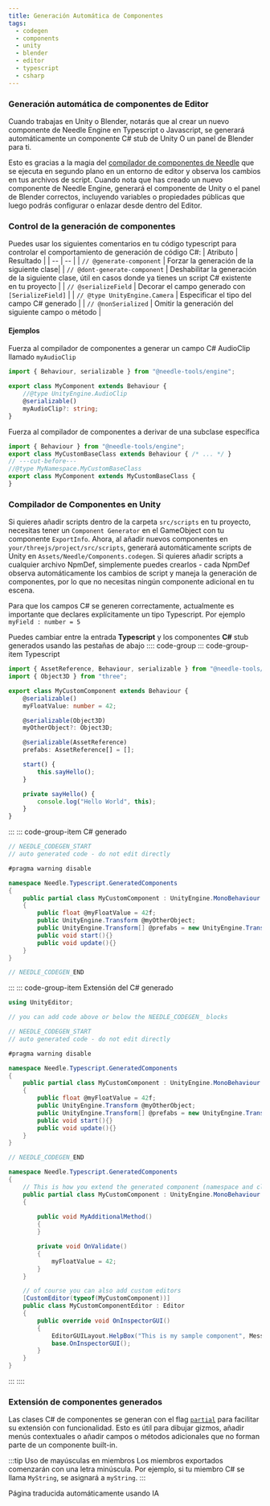 ```yaml
---
title: Generación Automática de Componentes
tags:
  - codegen
  - components
  - unity
  - blender
  - editor
  - typescript
  - csharp
---
```


### Generación automática de componentes de Editor

Cuando trabajas en Unity o Blender, notarás que al crear un nuevo componente de Needle Engine en Typescript o Javascript, se generará automáticamente un componente C# stub de Unity O un panel de Blender para ti.

Esto es gracias a la magia del [compilador de componentes de Needle](https://www.npmjs.com/package/@needle-tools/needle-component-compiler) que se ejecuta en segundo plano en un entorno de editor y observa los cambios en tus archivos de script. Cuando nota que has creado un nuevo componente de Needle Engine, generará el componente de Unity o el panel de Blender correctos, incluyendo variables o propiedades públicas que luego podrás configurar o enlazar desde dentro del Editor.



### Control de la generación de componentes
Puedes usar los siguientes comentarios en tu código typescript para controlar el comportamiento de generación de código C#:
| Atributo | Resultado |
| -- | -- |
| `// @generate-component` | Forzar la generación de la siguiente clase|
| `// @dont-generate-component` | Deshabilitar la generación de la siguiente clase, útil en casos donde ya tienes un script C# existente en tu proyecto |
| `// @serializeField` | Decorar el campo generado con `[SerializeField]` |
| `// @type UnityEngine.Camera` | Especificar el tipo del campo C# generado |
| `// @nonSerialized` | Omitir la generación del siguiente campo o método |

#### Ejemplos

Fuerza al compilador de componentes a generar un campo C# AudioClip llamado `myAudioClip`
```ts twoslash
import { Behaviour, serializable } from "@needle-tools/engine";

export class MyComponent extends Behaviour {
	//@type UnityEngine.AudioClip
	@serializable()
	myAudioClip?: string;
}

```

Fuerza al compilador de componentes a derivar de una subclase específica
```ts twoslash
import { Behaviour } from "@needle-tools/engine";
export class MyCustomBaseClass extends Behaviour { /* ... */ }
// ---cut-before---
//@type MyNamespace.MyCustomBaseClass
export class MyComponent extends MyCustomBaseClass {
}
```


### Compilador de Componentes en Unity
Si quieres añadir scripts dentro de la carpeta ``src/scripts`` en tu proyecto, necesitas tener un ``Component Generator`` en el GameObject con tu componente ``ExportInfo``.
Ahora, al añadir nuevos componentes en ``your/threejs/project/src/scripts``, generará automáticamente scripts de Unity en `Assets/Needle/Components.codegen`.
Si quieres añadir scripts a cualquier archivo NpmDef, simplemente puedes crearlos - cada NpmDef observa automáticamente los cambios de script y maneja la generación de componentes, por lo que no necesitas ningún componente adicional en tu escena.

Para que los campos C# se generen correctamente, actualmente es importante que declares explícitamente un tipo Typescript. Por ejemplo ``myField : number = 5``

Puedes cambiar entre la entrada **Typescript** y los componentes **C#** stub generados usando las pestañas de abajo
:::: code-group
::: code-group-item Typescript
```ts twoslash
import { AssetReference, Behaviour, serializable } from "@needle-tools/engine";
import { Object3D } from "three";

export class MyCustomComponent extends Behaviour {
    @serializable()
    myFloatValue: number = 42;

    @serializable(Object3D)
    myOtherObject?: Object3D;

    @serializable(AssetReference)
    prefabs: AssetReference[] = [];

    start() {
        this.sayHello();
    }

    private sayHello() {
        console.log("Hello World", this);
    }
}
```
:::
::: code-group-item C# generado
```csharp
// NEEDLE_CODEGEN_START
// auto generated code - do not edit directly

#pragma warning disable

namespace Needle.Typescript.GeneratedComponents
{
	public partial class MyCustomComponent : UnityEngine.MonoBehaviour
	{
		public float @myFloatValue = 42f;
		public UnityEngine.Transform @myOtherObject;
		public UnityEngine.Transform[] @prefabs = new UnityEngine.Transform[]{ };
		public void start(){}
		public void update(){}
	}
}

// NEEDLE_CODEGEN_END
```
:::
::: code-group-item Extensión del C# generado
```csharp
using UnityEditor;

// you can add code above or below the NEEDLE_CODEGEN_ blocks

// NEEDLE_CODEGEN_START
// auto generated code - do not edit directly

#pragma warning disable

namespace Needle.Typescript.GeneratedComponents
{
	public partial class MyCustomComponent : UnityEngine.MonoBehaviour
	{
		public float @myFloatValue = 42f;
		public UnityEngine.Transform @myOtherObject;
		public UnityEngine.Transform[] @prefabs = new UnityEngine.Transform[]{ };
		public void start(){}
		public void update(){}
	}
}

// NEEDLE_CODEGEN_END

namespace Needle.Typescript.GeneratedComponents
{
    // This is how you extend the generated component (namespace and class name must match!)
	public partial class MyCustomComponent : UnityEngine.MonoBehaviour
	{
		
		public void MyAdditionalMethod()
		{
		}

		private void OnValidate()
		{
			myFloatValue = 42;
		}
	}

    // of course you can also add custom editors
	[CustomEditor(typeof(MyCustomComponent))]
	public class MyCustomComponentEditor : Editor
	{
		public override void OnInspectorGUI()
		{
			EditorGUILayout.HelpBox("This is my sample component", MessageType.None);
			base.OnInspectorGUI();
		}
	}
}

```
:::
::::


### Extensión de componentes generados
Las clases C# de componentes se generan con el flag [`partial`](https://docs.microsoft.com/en-us/dotnet/csharp/programming-guide/classes-and-structs/partial-classes-and-methods) para facilitar su extensión con funcionalidad. Esto es útil para dibujar gizmos, añadir menús contextuales o añadir campos o métodos adicionales que no forman parte de un componente built-in.


:::tip Uso de mayúsculas en miembros
Los miembros exportados comenzarán con una letra minúscula. Por ejemplo, si tu miembro C# se llama ``MyString``, se asignará a ``myString``.
:::

Página traducida automáticamente usando IA